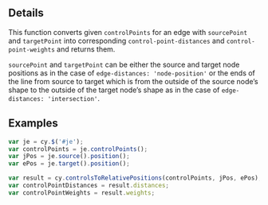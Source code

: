 ## Details

This function converts given `controlPoints` for an edge with `sourcePoint` and `targetPoint` into corresponding `control-point-distances` and `control-point-weights` and returns them.

`sourcePoint` and `targetPoint` can be either the source and target node positions as in the case of `edge-distances: 'node-position'` or the ends of the line from source to target which is from the outside of the source node’s shape to the outside of the target node’s shape as in the case of `edge-distances: 'intersection'`.

## Examples

```js
var je = cy.$('#je');
var controlPoints = je.controlPoints();
var jPos = je.source().position();
var ePos = je.target().position();

var result = cy.controlsToRelativePositions(controlPoints, jPos, ePos);
var controlPointDistances = result.distances;
var controlPointWeights = result.weights;
```
